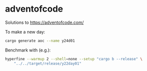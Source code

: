 # adventofcode

Solutions to https://adventofcode.com/

To make a new day:
```bash
cargo generate aoc --name y24d01
```

Benchmark with (e.g.):
```bash
hyperfine --warmup 2 --shell=none --setup "cargo b --release" \
    "../../target/release/y22day01"
```
